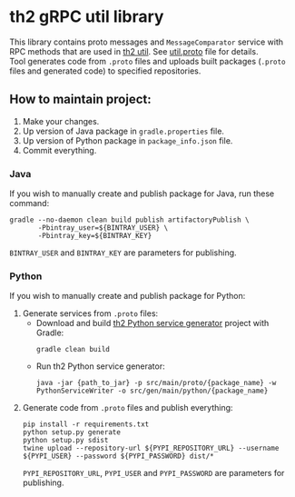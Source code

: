 # th2 gRPC util library

This library contains proto messages and `MessageComparator` service with RPC methods that are used in [th2 util](https://github.com/th2-net/th2-util "th2-util"). See [util.proto](src/main/proto/th2_grpc_util/util.proto "util.proto") file for details. <br>
Tool generates code from `.proto` files and uploads built packages (`.proto` files and generated code) to specified repositories.

## How to maintain project:
1. Make your changes.
2. Up version of Java package in `gradle.properties` file.
3. Up version of Python package in `package_info.json` file.
4. Commit everything.

### Java
If you wish to manually create and publish package for Java, run these command:
```
gradle --no-daemon clean build publish artifactoryPublish \
       -Pbintray_user=${BINTRAY_USER} \
       -Pbintray_key=${BINTRAY_KEY}
```
`BINTRAY_USER` and `BINTRAY_KEY` are parameters for publishing.

### Python
If you wish to manually create and publish package for Python:
1. Generate services from `.proto` files:
    - Download and build [th2 Python service generator](https://github.com/th2-net/th2-python-service-generator "th2-python-service-generator") project with Gradle:
        ```
        gradle clean build
        ```
    - Run th2 Python service generator:
        ```
        java -jar {path_to_jar} -p src/main/proto/{package_name} -w PythonServiceWriter -o src/gen/main/python/{package_name}
       ```
2. Generate code from `.proto` files and publish everything:
    ```
    pip install -r requirements.txt
    python setup.py generate
    python setup.py sdist
    twine upload --repository-url ${PYPI_REPOSITORY_URL} --username ${PYPI_USER} --password ${PYPI_PASSWORD} dist/*
    ```
    `PYPI_REPOSITORY_URL`, `PYPI_USER` and `PYPI_PASSWORD` are parameters for publishing.
